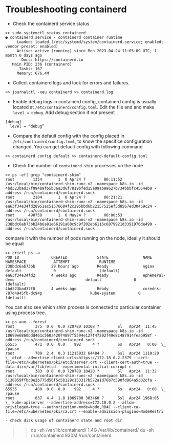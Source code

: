 # Troubleshooting containerd

- Check the containerd service status
```
>> sudo systemctl status containerd
● containerd.service - containerd container runtime
     Loaded: loaded (/etc/systemd/system/containerd.service; enabled; vendor preset: enabled)
     Active: active (running) since Mon 2023-04-24 11:05:09 UTC; 1 month 0 days ago
       Docs: https://containerd.io
   Main PID: 236 (containerd)
      Tasks: 167
     Memory: 676.4M

```

- Collect containerd logs and look for errors and failures.
```
>> journalctl -xeu containerd >> containerd.log

```
- Enable debug logs in containerd config, containerd config is usually located at `/etc/containerd/config.toml`. Edit the file and and make `level = debug`. Add debug section if not present
```
[debug]
  level = “debug”
```

-  Compare the default config with the config placed in `/etc/containerd/config.toml`, to know the specifice configuration changed. You can get default config with following command
```
>> containerd config default >> containerd-default-config.toml
```

- Check the number of `containerd-shim` processes on the node
```
>> ps -ef| grep "containerd-shim"
root        1354       1  0 Apr24 ?        00:11:52 /usr/local/bin/containerd-shim-runc-v2 -namespace k8s.io -id 4bd323bad37f09489f65b36a3d6f7819bfed15a09ab99627b734bbbfc4564eb0 -address /run/containerd/containerd.sock
root        2104       1  0 Apr24 ?        00:21:21 /usr/local/bin/containerd-shim-runc-v2 -namespace k8s.io -id ea63f34e34fd28951ac51576684f2c295bbd6b22157525ef5d8567ed30459c24 -address /run/containerd/containerd.sock
root      490758       1  0 May24 ?        00:00:53 /usr/local/bin/containerd-shim-runc-v2 -namespace k8s.io -id 238bdc6ab73bb24b6a81e66191a60c9c9f202eb6116c6079921d3391976de499 -address /run/containerd/containerd.sock
```
compare it with the number of pods running on the node, ideally it should be equal

```
>> crictl ps -a
POD ID              CREATED             STATE               NAME                                         NAMESPACE            ATTEMPT             RUNTIME
238bdc6ab73bb       29 hours ago        Ready               nginx                                        default              0                   (default)
ea63f34e34fd2       4 weeks ago         Ready               ephemeral-demo                               default              0                   (default)
4bd323bad37f0       4 weeks ago         Ready               coredns-787d4945fb-dc94p                     kube-system          0                   (default)
```
You can also see which shim process is connected to particular container using process tree.
```
>> ps aux --forest
root         375  0.0  0.0 720780 10108 ?        Sl   Apr24  11:45 /usr/local/bin/containerd-shim-runc-v2 -namespace k8s.io -id 10699e6860bdd461c560a42074897f5594e127f47202f49e8c487914feab958f -address /run/containerd/containerd.sock
65535        471  0.0  0.0    992     4 ?        Ss   Apr24   0:00  \_ /pause
root         709  2.4  0.3 11215932 64484 ?      Ssl  Apr24 1110:20  \_ etcd --advertise-client-urls=https://172.18.0.2:2379 --cert-file=/etc/kubernetes/pki/etcd/server.crt --client-cert-auth=true --data-dir=/var/lib/etcd --experimental-initial-corrupt-c
root         383  0.0  0.0 720780 10420 ?        Sl   Apr24  11:32 /usr/local/bin/containerd-shim-runc-v2 -namespace k8s.io -id 5130859ffbc0e2b775d56f5c5b129c153317b572a1d76b7c590fd964a5c02cfa -address /run/containerd/containerd.sock
65535        480  0.0  0.0    992     4 ?        Ss   Apr24   0:00  \_ /pause
root         637  4.4  1.8 1069700 303460 ?      Ssl  Apr24 1968:05  \_ kube-apiserver --advertise-address=172.18.0.2 --allow-privileged=true --authorization-mode=Node,RBAC --client-ca-file=/etc/kubernetes/pki/ca.crt --enable-admission-plugins=NodeRestri

- check disk usage of containerd state and root dir
```
>> du -sh /var/lib/containerd/
1.4G	/var/lib/containerd/
>> du -sh /run/containerd
930M	/run/containerd
```


